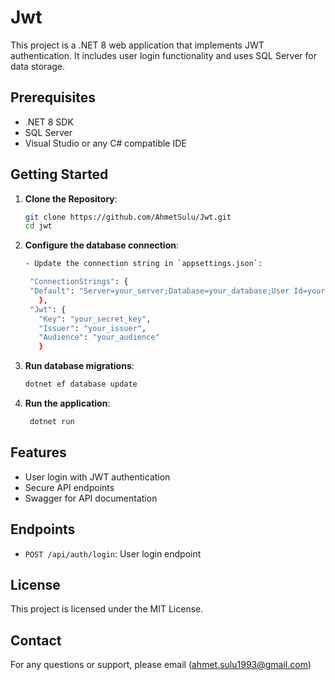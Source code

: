 # Jwt

This project is a .NET 8 web application that implements JWT authentication. It includes user login functionality and uses SQL Server for data storage.

## Prerequisites

- .NET 8 SDK
- SQL Server
- Visual Studio or any C# compatible IDE

## Getting Started

1. **Clone the Repository**:
   ```bash
   git clone https://github.com/AhmetSulu/Jwt.git
   cd jwt
   
2. **Configure the database connection**:
    ```bash
   - Update the connection string in `appsettings.json`:
    
     "ConnectionStrings": {
     "Default": "Server=your_server;Database=your_database;User Id=your_user;Password=your_password;"
       },
     "Jwt": {
       "Key": "your_secret_key",
       "Issuer": "your_issuer",
       "Audience": "your_audience"
       }

 3. **Run database migrations**:
    ```bash
    dotnet ef database update

4. **Run the application**:
   ```bash
    dotnet run


## Features

- User login with JWT authentication
- Secure API endpoints
- Swagger for API documentation

## Endpoints

- `POST /api/auth/login`: User login endpoint

## License

This project is licensed under the MIT License.

## Contact

For any questions or support, please email (ahmet.sulu1993@gmail.com)
